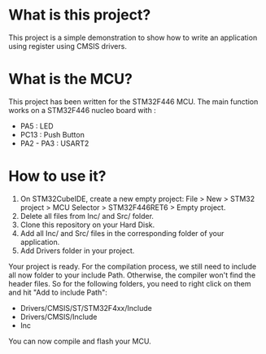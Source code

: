 # What is this project?
This project is a simple demonstration to show how to write an application using register using CMSIS drivers.

# What is the MCU?
This project has been written for the STM32F446 MCU. The main function works on a STM32F446 nucleo board with :
* PA5 : LED
* PC13 : Push Button
* PA2 - PA3 : USART2

# How to use it?
1. On STM32CubeIDE, create a new empty project: File > New > STM32 project > MCU Selector > STM32F446RET6 > Empty project.
2. Delete all files from Inc/ and Src/ folder.
3. Clone this repository on your Hard Disk.
4. Add all Inc/ and Src/ files in the corresponding folder of your application.
5. Add Drivers folder in your project.

Your project is ready. For the compilation process, we still need to include all now folder to your include Path. Otherwise, the compiler won't find the header files. So for the following folders, you need to right click on them and hit "Add to include Path":
* Drivers/CMSIS/ST/STM32F4xx/Include
* Drivers/CMSIS/Include
* Inc

You can now compile and flash your MCU.
 
